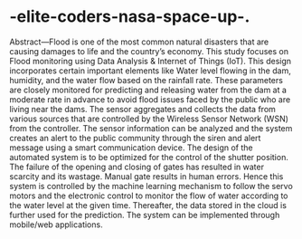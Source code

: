 # -elite-coders-nasa-space-up-.

Abstract—Flood is one of the most common natural disasters that are causing damages to life and the
country’s economy. This study focuses on Flood monitoring using Data Analysis &amp; Internet of Things
(IoT). This design incorporates certain important elements like Water level flowing in the dam,
humidity, and the water flow based on the rainfall rate. These parameters are closely monitored for
predicting and releasing water from the dam at a moderate rate in advance to avoid flood issues faced by
the public who are living near the dams. The sensor aggregates and collects the data from various
sources that are controlled by the Wireless Sensor Network (WSN) from the controller. The sensor
information can be analyzed and the system creates an alert to the public community through the siren
and alert message using a smart communication device. The design of the automated system is to be
optimized for the control of the shutter position. The failure of the opening and closing of gates has
resulted in water scarcity and its wastage. Manual gate results in human errors. Hence this system is
controlled by the machine learning mechanism to follow the servo motors and the electronic control to
monitor the flow of water according to the water level at the given time. Thereafter, the data stored in the
cloud is further used for the prediction. The system can be implemented through mobile/web
applications.


